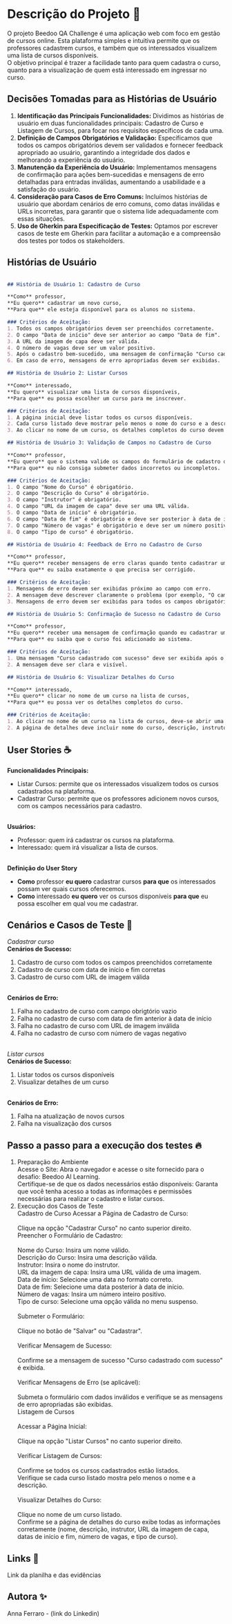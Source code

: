 # Descrição do Projeto 📜

O projeto Beedoo QA Challenge é uma aplicação web com foco em gestão de cursos online. Esta plataforma simples e intuitiva permite que os professores cadastrem cursos, e também que os interessados visualizem uma lista de cursos disponíveis. <br>
O objetivo principal é trazer a facilidade tanto para quem cadastra o curso, quanto para a visualização de quem está interessado em ingressar no curso.

## Decisões Tomadas para as Histórias de Usuário
<ol>
<li><b>Identificação das Principais Funcionalidades:</b> Dividimos as histórias de usuário em duas funcionalidades principais: Cadastro de Curso e Listagem de Cursos, para focar nos requisitos específicos de cada uma.</li>
<li><b>Definição de Campos Obrigatórios e Validação:</b> Especificamos que todos os campos obrigatórios devem ser validados e fornecer feedback apropriado ao usuário, garantindo a integridade dos dados e melhorando a experiência do usuário.</li>
<li><b>Manutenção da Experiência do Usuário:</b> Implementamos mensagens de confirmação para ações bem-sucedidas e mensagens de erro detalhadas para entradas inválidas, aumentando a usabilidade e a satisfação do usuário.</li>
<li><b>Consideração para Casos de Erro Comuns:</b> Incluímos histórias de usuário que abordam cenários de erro comuns, como datas inválidas e URLs incorretas, para garantir que o sistema lide adequadamente com essas situações.</li>
<li><b>Uso de Gherkin para Especificação de Testes:</b> Optamos por escrever casos de teste em Gherkin para facilitar a automação e a compreensão dos testes por todos os stakeholders.</li>
</ol>

## Histórias de Usuário

```markdown

## História de Usuário 1: Cadastro de Curso

**Como** professor,  
**Eu quero** cadastrar um novo curso,  
**Para que** ele esteja disponível para os alunos no sistema.

### Critérios de Aceitação:
1. Todos os campos obrigatórios devem ser preenchidos corretamente.
2. O campo "Data de início" deve ser anterior ao campo "Data de fim".
3. A URL da imagem de capa deve ser válida.
4. O número de vagas deve ser um valor positivo.
5. Após o cadastro bem-sucedido, uma mensagem de confirmação "Curso cadastrado com sucesso" deve ser exibida.
6. Em caso de erro, mensagens de erro apropriadas devem ser exibidas.

## História de Usuário 2: Listar Cursos

**Como** interessado,  
**Eu quero** visualizar uma lista de cursos disponíveis,  
**Para que** eu possa escolher um curso para me inscrever.

### Critérios de Aceitação:
1. A página inicial deve listar todos os cursos disponíveis.
2. Cada curso listado deve mostrar pelo menos o nome do curso e a descrição.
3. Ao clicar no nome de um curso, os detalhes completos do curso devem ser exibidos.

## História de Usuário 3: Validação de Campos no Cadastro de Curso

**Como** professor,  
**Eu quero** que o sistema valide os campos do formulário de cadastro de curso,  
**Para que** eu não consiga submeter dados incorretos ou incompletos.

### Critérios de Aceitação:
1. O campo "Nome do Curso" é obrigatório.
2. O campo "Descrição do Curso" é obrigatório.
3. O campo "Instrutor" é obrigatório.
4. O campo "URL da imagem de capa" deve ser uma URL válida.
5. O campo "Data de início" é obrigatório.
6. O campo "Data de fim" é obrigatório e deve ser posterior à data de início.
7. O campo "Número de vagas" é obrigatório e deve ser um número positivo.
8. O campo "Tipo de curso" é obrigatório.

## História de Usuário 4: Feedback de Erro no Cadastro de Curso

**Como** professor,  
**Eu quero** receber mensagens de erro claras quando tento cadastrar um curso com dados inválidos,  
**Para que** eu saiba exatamente o que precisa ser corrigido.

### Critérios de Aceitação:
1. Mensagens de erro devem ser exibidas próximo ao campo com erro.
2. A mensagem deve descrever claramente o problema (por exemplo, "O campo Nome do Curso é obrigatório").
3. Mensagens de erro devem ser exibidas para todos os campos obrigatórios não preenchidos ou preenchidos incorretamente.

## História de Usuário 5: Confirmação de Sucesso no Cadastro de Curso

**Como** professor,  
**Eu quero** receber uma mensagem de confirmação quando eu cadastrar um curso com sucesso,  
**Para que** eu saiba que o curso foi adicionado ao sistema.

### Critérios de Aceitação:
1. Uma mensagem "Curso cadastrado com sucesso" deve ser exibida após o cadastro bem-sucedido.
2. A mensagem deve ser clara e visível.

## História de Usuário 6: Visualizar Detalhes do Curso

**Como** interessado,  
**Eu quero** clicar no nome de um curso na lista de cursos,  
**Para que** eu possa ver os detalhes completos do curso.

### Critérios de Aceitação:
1. Ao clicar no nome de um curso na lista de cursos, deve-se abrir uma página com os detalhes do curso.
2. A página de detalhes deve incluir nome do curso, descrição, instrutor, URL da imagem de capa, datas de início e fim, número de vagas, e tipo de curso.

```

## User Stories ☕️

<b>Funcionalidades Principais:</b> <br>
<ul>
  <li>Listar Cursos: permite que os interessados visualizem todos os cursos cadastrados na plataforma.</li>
  <li>Cadastrar Curso: permite que os professores adicionem novos cursos, com os campos necessários para cadastro.</li>
</ul>
<br>
<b>Usuários:</b><br>
<ul>
  <li>Professor: quem irá cadastrar os cursos na plataforma.</li>
  <li>Interessado: quem irá visualizar a lista de cursos.</li>
</ul>
<br>
<b>Definição do User Story</b><br>
<ul>
  <li><b>Como</b> professor <b>eu quero</b> cadastrar cursos <b>para que</b> os interessados possam ver quais cursos oferecemos.</li>
  <li><b>Como</b> interessado <b>eu quero</b> ver os cursos disponíveis <b>para que</b> eu possa escolher em qual vou me cadastrar.</li>
</ul>

## Cenários e Casos de Teste 🎉

<em>Cadastrar curso</em><br>
<b>Cenários de Sucesso:</b><br>
<ol>
  <li>Cadastro de curso com todos os campos preenchidos corretamente</li>
  <li>Cadastro de curso com data de início e fim corretas</li>
  <li>Cadastro de curso com URL de imagem válida</li>
</ol>
<br>
<b>Cenários de Erro:</b><br>
<ol>
  <li>Falha no cadastro de curso com campo obrigtório vazio</li>
  <li>Falha no cadastro de curso com data de fim anterior à data de início</li>
  <li>Falha no cadastro de curso com URL de imagem inválida</li>
  <li>Falha no cadastro de curso com número de vagas negativo</li>
</ol><br>
<em>Listar cursos</em><br>
<b>Cenários de Sucesso:</b><br>
<ol>
  <li>Listar todos os cursos disponíveis</li>
  <li>Visualizar detalhes de um curso</li>
</ol>
<br>
<b>Cenários de Erro:</b><br>
<ol>
  <li>Falha na atualização de novos cursos</li>
  <li>Falha na visualização dos cursos</li>
</ol>


## Passo a passo para a execução dos testes 🔥
<ol>
<li>Preparação do Ambiente</li>
Acesse o Site: Abra o navegador e acesse o site fornecido para o desafio: Beedoo AI Learning.<br>
Certifique-se de que os dados necessários estão disponíveis: Garanta que você tenha acesso a todas as informações e permissões necessárias para realizar o cadastro e listar cursos.<br>
<li>Execução dos Casos de Teste</li>
Cadastro de Curso
Acessar a Página de Cadastro de Curso:<br><br>
Clique na opção "Cadastrar Curso" no canto superior direito.<br>
Preencher o Formulário de Cadastro:<br><br>
Nome do Curso: Insira um nome válido.<br>
Descrição do Curso: Insira uma descrição válida.<br>
Instrutor: Insira o nome do instrutor.<br>
URL da imagem de capa: Insira uma URL válida de uma imagem.<br>
Data de início: Selecione uma data no formato correto.<br>
Data de fim: Selecione uma data posterior à data de início.<br>
Número de vagas: Insira um número inteiro positivo.<br>
Tipo de curso: Selecione uma opção válida no menu suspenso.<br><br>
Submeter o Formulário:<br><br>
Clique no botão de "Salvar" ou "Cadastrar".<br><br>
Verificar Mensagem de Sucesso:<br><br>
Confirme se a mensagem de sucesso "Curso cadastrado com sucesso" é exibida.<br><br>
Verificar Mensagens de Erro (se aplicável):<br><br>
Submeta o formulário com dados inválidos e verifique se as mensagens de erro apropriadas são exibidas.<br>
Listagem de Cursos<br><br>
Acessar a Página Inicial:<br><br>
Clique na opção "Listar Cursos" no canto superior direito.<br><br>
Verificar Listagem de Cursos:<br><br>
Confirme se todos os cursos cadastrados estão listados.<br>
Verifique se cada curso listado mostra pelo menos o nome e a descrição.<br><br>
Visualizar Detalhes do Curso:<br><br>
Clique no nome de um curso listado.<br>
Confirme se a página de detalhes do curso exibe todas as informações corretamente (nome, descrição, instrutor, URL da imagem de capa, datas de início e fim, número de vagas, e tipo de curso).<br>
</ol>

## Links 🦄

Link da planilha e das evidências

## Autora ✨

Anna Ferraro - (link do Linkedin)

